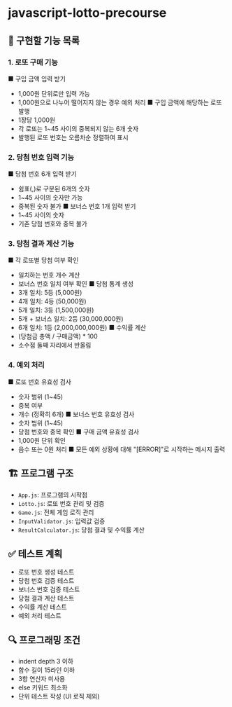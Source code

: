 # javascript-lotto-precourse

## 🎯 구현할 기능 목록

### 1. 로또 구매 기능

■ 구입 금액 입력 받기

- 1,000원 단위로만 입력 가능
- 1,000원으로 나누어 떨어지지 않는 경우 예외 처리
  ■ 구입 금액에 해당하는 로또 발행
- 1장당 1,000원
- 각 로또는 1~45 사이의 중복되지 않는 6개 숫자
- 발행된 로또 번호는 오름차순 정렬하여 표시

### 2. 당첨 번호 입력 기능

■ 당첨 번호 6개 입력 받기

- 쉼표(,)로 구분된 6개의 숫자
- 1~45 사이의 숫자만 가능
- 중복된 숫자 불가
  ■ 보너스 번호 1개 입력 받기
- 1~45 사이의 숫자
- 기존 당첨 번호와 중복 불가

### 3. 당첨 결과 계산 기능

■ 각 로또별 당첨 여부 확인

- 일치하는 번호 개수 계산
- 보너스 번호 일치 여부 확인
  ■ 당첨 통계 생성
- 3개 일치: 5등 (5,000원)
- 4개 일치: 4등 (50,000원)
- 5개 일치: 3등 (1,500,000원)
- 5개 + 보너스 일치: 2등 (30,000,000원)
- 6개 일치: 1등 (2,000,000,000원)
  ■ 수익률 계산
- (당첨금 총액 / 구매금액) \* 100
- 소수점 둘째 자리에서 반올림

### 4. 예외 처리

■ 로또 번호 유효성 검사

- 숫자 범위 (1~45)
- 중복 여부
- 개수 (정확히 6개)
  ■ 보너스 번호 유효성 검사
- 숫자 범위 (1~45)
- 당첨 번호와 중복 확인
  ■ 구매 금액 유효성 검사
- 1,000원 단위 확인
- 음수 또는 0원 처리
  ■ 모든 예외 상황에 대해 "[ERROR]"로 시작하는 메시지 출력

## 🏗 프로그램 구조

- `App.js`: 프로그램의 시작점
- `Lotto.js`: 로또 번호 관리 및 검증
- `Game.js`: 전체 게임 로직 관리
- `InputValidator.js`: 입력값 검증
- `ResultCalculator.js`: 당첨 결과 및 수익률 계산

## ✅ 테스트 계획

- 로또 번호 생성 테스트
- 당첨 번호 검증 테스트
- 보너스 번호 검증 테스트
- 당첨 결과 계산 테스트
- 수익률 계산 테스트
- 예외 처리 테스트

## 🔍 프로그래밍 조건

- indent depth 3 이하
- 함수 길이 15라인 이하
- 3항 연산자 미사용
- else 키워드 최소화
- 단위 테스트 작성 (UI 로직 제외)
